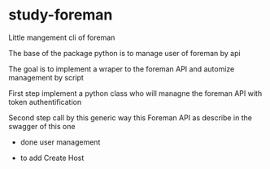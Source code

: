 #
# study-foreman
Little mangement cli of foreman  

The base of the package python is to manage user of foreman by api  

The goal is to implement a wraper to the foreman API and automize management by script  

First step implement a python class who will managne the foreman API with token authentification  

Second step call by this generic way this Foreman API as describe in the swagger of this one  

- done user management  
  
- to add Create Host  

